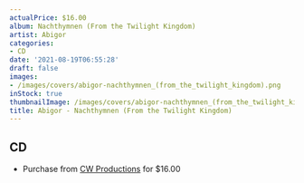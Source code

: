 ```yaml
---
actualPrice: $16.00
album: Nachthymnen (From the Twilight Kingdom)
artist: Abigor
categories:
- CD
date: '2021-08-19T06:55:28'
draft: false
images:
- /images/covers/abigor-nachthymnen_(from_the_twilight_kingdom).png
inStock: true
thumbnailImage: /images/covers/abigor-nachthymnen_(from_the_twilight_kingdom)-thumb.png
title: Abigor - Nachthymnen (From the Twilight Kingdom)
---
```


## CD
* Purchase from [CW Productions](https://shop.cwproductions.net/products/abigor-nachthymnen-from-the-twilight-kingdom-cd) for $16.00
